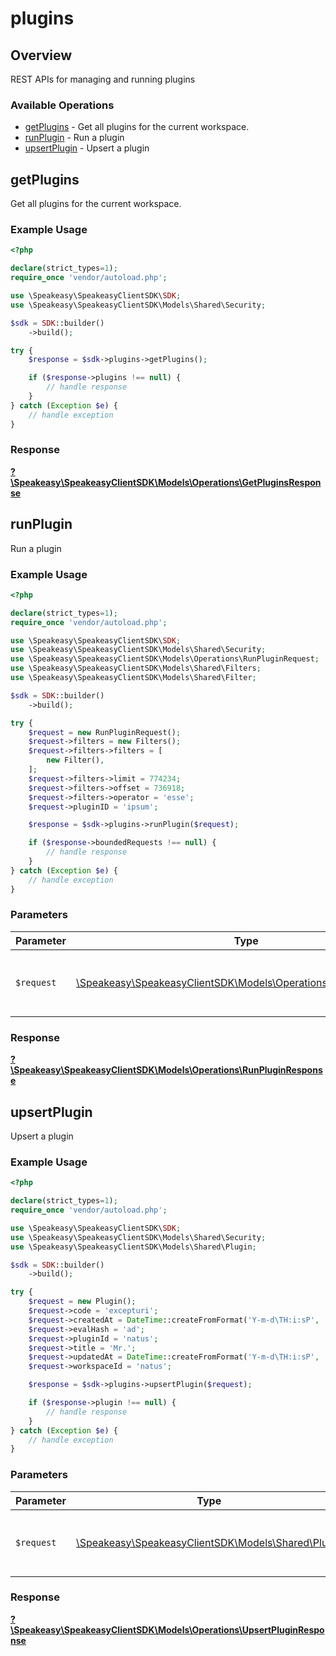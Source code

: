 # plugins

## Overview

REST APIs for managing and running plugins

### Available Operations

* [getPlugins](#getplugins) - Get all plugins for the current workspace.
* [runPlugin](#runplugin) - Run a plugin
* [upsertPlugin](#upsertplugin) - Upsert a plugin

## getPlugins

Get all plugins for the current workspace.

### Example Usage

```php
<?php

declare(strict_types=1);
require_once 'vendor/autoload.php';

use \Speakeasy\SpeakeasyClientSDK\SDK;
use \Speakeasy\SpeakeasyClientSDK\Models\Shared\Security;

$sdk = SDK::builder()
    ->build();

try {
    $response = $sdk->plugins->getPlugins();

    if ($response->plugins !== null) {
        // handle response
    }
} catch (Exception $e) {
    // handle exception
}
```


### Response

**[?\Speakeasy\SpeakeasyClientSDK\Models\Operations\GetPluginsResponse](../../models/operations/GetPluginsResponse.md)**


## runPlugin

Run a plugin

### Example Usage

```php
<?php

declare(strict_types=1);
require_once 'vendor/autoload.php';

use \Speakeasy\SpeakeasyClientSDK\SDK;
use \Speakeasy\SpeakeasyClientSDK\Models\Shared\Security;
use \Speakeasy\SpeakeasyClientSDK\Models\Operations\RunPluginRequest;
use \Speakeasy\SpeakeasyClientSDK\Models\Shared\Filters;
use \Speakeasy\SpeakeasyClientSDK\Models\Shared\Filter;

$sdk = SDK::builder()
    ->build();

try {
    $request = new RunPluginRequest();
    $request->filters = new Filters();
    $request->filters->filters = [
        new Filter(),
    ];
    $request->filters->limit = 774234;
    $request->filters->offset = 736918;
    $request->filters->operator = 'esse';
    $request->pluginID = 'ipsum';

    $response = $sdk->plugins->runPlugin($request);

    if ($response->boundedRequests !== null) {
        // handle response
    }
} catch (Exception $e) {
    // handle exception
}
```

### Parameters

| Parameter                                                                                                       | Type                                                                                                            | Required                                                                                                        | Description                                                                                                     |
| --------------------------------------------------------------------------------------------------------------- | --------------------------------------------------------------------------------------------------------------- | --------------------------------------------------------------------------------------------------------------- | --------------------------------------------------------------------------------------------------------------- |
| `$request`                                                                                                      | [\Speakeasy\SpeakeasyClientSDK\Models\Operations\RunPluginRequest](../../models/operations/RunPluginRequest.md) | :heavy_check_mark:                                                                                              | The request object to use for the request.                                                                      |


### Response

**[?\Speakeasy\SpeakeasyClientSDK\Models\Operations\RunPluginResponse](../../models/operations/RunPluginResponse.md)**


## upsertPlugin

Upsert a plugin

### Example Usage

```php
<?php

declare(strict_types=1);
require_once 'vendor/autoload.php';

use \Speakeasy\SpeakeasyClientSDK\SDK;
use \Speakeasy\SpeakeasyClientSDK\Models\Shared\Security;
use \Speakeasy\SpeakeasyClientSDK\Models\Shared\Plugin;

$sdk = SDK::builder()
    ->build();

try {
    $request = new Plugin();
    $request->code = 'excepturi';
    $request->createdAt = DateTime::createFromFormat('Y-m-d\TH:i:sP', '2022-12-25T03:24:03.949Z');
    $request->evalHash = 'ad';
    $request->pluginId = 'natus';
    $request->title = 'Mr.';
    $request->updatedAt = DateTime::createFromFormat('Y-m-d\TH:i:sP', '2022-07-22T16:55:44.795Z');
    $request->workspaceId = 'natus';

    $response = $sdk->plugins->upsertPlugin($request);

    if ($response->plugin !== null) {
        // handle response
    }
} catch (Exception $e) {
    // handle exception
}
```

### Parameters

| Parameter                                                                           | Type                                                                                | Required                                                                            | Description                                                                         |
| ----------------------------------------------------------------------------------- | ----------------------------------------------------------------------------------- | ----------------------------------------------------------------------------------- | ----------------------------------------------------------------------------------- |
| `$request`                                                                          | [\Speakeasy\SpeakeasyClientSDK\Models\Shared\Plugin](../../models/shared/Plugin.md) | :heavy_check_mark:                                                                  | The request object to use for the request.                                          |


### Response

**[?\Speakeasy\SpeakeasyClientSDK\Models\Operations\UpsertPluginResponse](../../models/operations/UpsertPluginResponse.md)**

